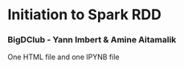 # Initiation to Spark RDD
### BigDClub - Yann Imbert & Amine Aitamalik

One HTML file and one IPYNB file
